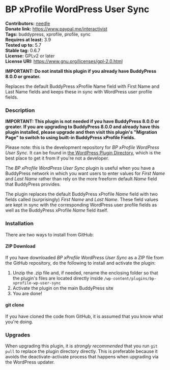 BP xProfile WordPress User Sync
===============================

**Contributors:** [needle](https://profiles.wordpress.org/needle/)<br/>
**Donate link:** https://www.paypal.me/interactivist<br/>
**Tags:** buddypress, xprofile, profile, sync<br/>
**Requires at least:** 3.9<br/>
**Tested up to:** 5.7<br/>
**Stable tag:** 0.6.7<br/>
**License:** GPLv2 or later<br/>
**License URI:** https://www.gnu.org/licenses/gpl-2.0.html

**IMPORTANT: Do not install this plugin if you already have BuddyPress 8.0.0 or greater.**

Replaces the default BuddyPress xProfile Name field with First Name and Last Name fields and keeps these in sync with WordPress user profile fields.

### Description

**IMPORTANT: This plugin is not needed if you have BuddyPress 8.0.0 or greater. If you are upgrading to BuddyPress 8.0.0 and already have this plugin installed, please upgrade and then visit this plugin's "Migration Page" to switch to using built-in BuddyPress xProfile Fields.**

Please note: this is the development repository for *BP xProfile WordPress User Sync*. It can be found in [the WordPress Plugin Directory](https://wordpress.org/plugins/bp-xprofile-wp-user-sync/), which is the best place to get it from if you're not a developer.

The *BP xProfile WordPress User Sync* plugin is useful when you have a BuddyPress network in which you want users to enter values for *First Name* and *Last Name* rather than rely on the more freeform default *Name* field that BuddyPress provides.

The plugin replaces the default BuddyPress xProfile *Name* field with two fields called (surprisingly) *First Name* and *Last Name*. These field values are kept in sync with the corresponding WordPress user profile fields as well as the BuddyPress xProfile *Name* field itself.

### Installation

There are two ways to install from GitHub:

#### ZIP Download

If you have downloaded *BP xProfile WordPress User Sync* as a ZIP file from the GitHub repository, do the following to install and activate the plugin:

1. Unzip the .zip file and, if needed, rename the enclosing folder so that the plugin's files are located directly inside `/wp-content/plugins/bp-xprofile-wp-user-sync`
2. Activate the plugin on the main BuddyPress site
3. You are done!

#### git clone

If you have cloned the code from GitHub, it is assumed that you know what you're doing.

### Upgrades

When upgrading this plugin, it is *strongly recommended* that you run `git pull` to replace the plugin directory directly. This is preferable because it avoids the deactivate-activate process that happens when upgrading via the WordPress updater.
